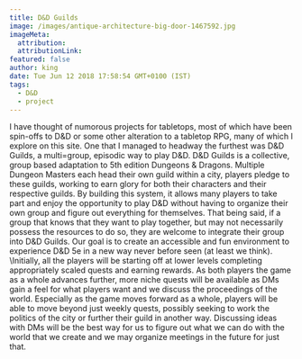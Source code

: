 ```yaml
---
title: D&D Guilds
image: /images/antique-architecture-big-door-1467592.jpg
imageMeta:
  attribution:
  attributionLink:
featured: false
author: king
date: Tue Jun 12 2018 17:58:54 GMT+0100 (IST)
tags:
  - D&D
  - project
---
```


I have thought of numorous projects for tabletops, most of which have been spin-offs to D&D or some other alteration to a tabletop RPG, many of which I explore on this site. One that I managed to headway the furthest was D&D Guilds, a multi=group, episodic way to play D&D. D&D Guilds is a collective, group based adaptation to 5th edition Dungeons & Dragons. Multiple Dungeon Masters each head their own guild within a city, players pledge to these guilds, working to earn glory for both their characters and their respective guilds. By building this system, it allows many players to take part and enjoy the opportunity to play D&D without having to organize their own group and figure out everything for themselves. That being said, if a group that knows that they want to play together, but may not necessarily possess the resources to do so, they are welcome to integrate their group into D&D Guilds. Our goal is to create an accessible and fun environment to experience D&D 5e in a new way never before seen (at least we think).  
\Initially, all the players will be starting off at lower levels completing appropriately scaled quests and earning rewards. As both players the game as a whole advances further, more niche quests will be available as DMs gain a feel for what players want and we discuss the proceedings of the world. Especially as the game moves forward as a whole, players will be able to move beyond just weekly quests, possibly seeking to work the politics of the city or further their guild in another way. Discussing ideas with DMs will be the best way for us to figure out what we can do with the world that we create and we may organize meetings in the future for just that.
